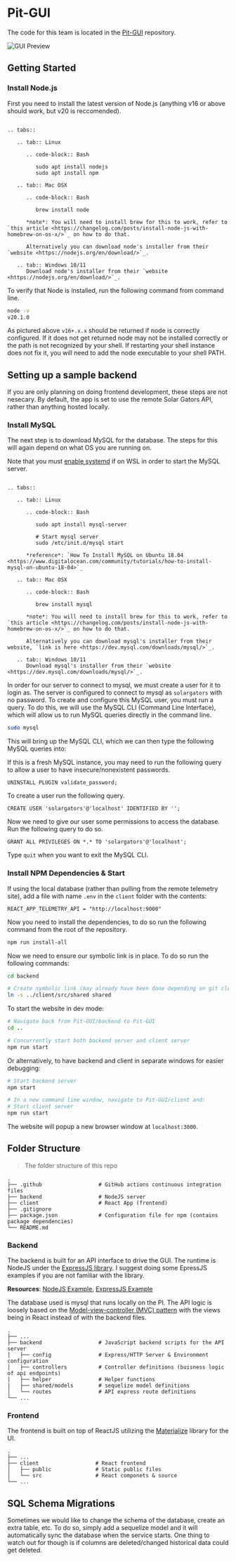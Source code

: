# Pit-GUI

The code for this team is located in the [Pit-GUI](https://github.com/Solar-Gators/Pit-GUI) repository.

![GUI Preview](/_static/telemetry/live-telemetry.png)

## Getting Started

### Install Node.js

First you need to install the latest version of Node.js (anything v16 or above should work, but v20 is reccomended).

```eval_rst

.. tabs::

   .. tab:: Linux

      .. code-block:: Bash

         sudo apt install nodejs
         sudo apt install npm

   .. tab:: Mac OSX

      .. code-block:: Bash

         brew install node

      *note*: You will need to install brew for this to work, refer to `this article <https://changelog.com/posts/install-node-js-with-homebrew-on-os-x/>`_ on how to do that.

      Alternatively you can download node's installer from their `website <https://nodejs.org/en/download/>`_.

   .. tab:: Windows 10/11
      Download node's installer from their `website <https://nodejs.org/en/download/>`_.

```

To verify that Node is installed, run the following command from command line.

```Bash
node -v
v20.1.0
```
As pictured above `v16+.x.x` should be returned if node is correctly configured. If it does not get returned node may not be installed correctly or the path is not recognized by your shell. If restarting your shell instance does not fix it, you will need to add the node executable to your shell PATH.

## Setting up a sample backend

If you are only planning on doing frontend development, these steps are not nesecary. By default, the app is set to use the remote Solar Gators API, rather than anything hosted locally.

### Install MySQL

The next step is to download MySQL for the database. The steps for this will again depend on what OS you are running on.

Note that you must [enable systemd](https://stackoverflow.com/a/74843759) if on WSL in order to start the MySQL server.

```eval_rst

.. tabs::

   .. tab:: Linux

      .. code-block:: Bash

         sudo apt install mysql-server

         # Start mysql server
         sudo /etc/init.d/mysql start

      *reference*: `How To Install MySQL on Ubuntu 18.04 <https://www.digitalocean.com/community/tutorials/how-to-install-mysql-on-ubuntu-18-04>`_

   .. tab:: Mac OSX

      .. code-block:: Bash

         brew install mysql

      *note*: You will need to install brew for this to work, refer to `this article <https://changelog.com/posts/install-node-js-with-homebrew-on-os-x/>`_ on how to do that.

      Alternatively you can download mysql's installer from their website, `link is here <https://dev.mysql.com/downloads/mysql/>`_.

   .. tab:: Windows 10/11
      Download mysql's installer from their `website <https://dev.mysql.com/downloads/mysql/>`_.
```

In order for our server to connect to mysql, we must create a user for it to login as. The server is configured to connect to mysql as `solargators` with no password. To create and configure this MySQL user, you must run a query. To do this, we will use the MySQL CLI (Command Line Interface), which will allow us to run MySQL queries directly in the command line.

```Bash
sudo mysql
```

This will bring up the MySQL CLI, which we can then type the following MySQL queries into:

If this is a fresh MySQL instance, you may need to run the following query to allow a user to have insecure/nonexistent passwords.
```MySQL
UNINSTALL PLUGIN validate_password;
```

To create a user run the following query.

```MySQL
CREATE USER 'solargators'@'localhost' IDENTIFIED BY '';
```

Now we need to give our user some permissions to access the database. Run the following query to do so.

```MySQL
GRANT ALL PRIVILEGES ON *.* TO 'solargators'@'localhost';
```

Type `quit` when you want to exit the MySQL CLI.

### Install NPM Dependencies & Start

If using the local database (rather than pulling from the remote telemetry site), add a file with name `.env` in the `client` folder with the contents:
```env
REACT_APP_TELEMETRY_API = "http://localhost:9000"
```

Now you need to install the dependencies, to do so run the following command from the root of the repository.

```Bash
npm run install-all
```

Now we need to ensure our symbolic link is in place. To do so run the following commands:

```Bash
cd backend

# Create symbolic link (may already have been done depending on git clone method)
ln -s ../client/src/shared shared
```

To start the website in dev mode:

```Bash
# Navigate back from Pit-GUI/backend to Pit-GUI
cd ..

# Concurrently start both backend server and client server
npm run start
```

Or alternatively, to have backend and client in separate windows for easier debugging:
```Bash
# Start backend server
npm start

# In a new command line window, navigate to Pit-GUI/client and:
# Start client server
npm run start
```

The website will popup a new browser window at `localhost:3000`.

## Folder Structure

> The folder structure of this repo

    .
    ├── .github                  # GitHub actions continuous integration files
    ├── backend                  # NodeJS server
    ├── client                   # React App (frontend)
    ├── .gitignore
    ├── package.json             # Configuration file for npm (contains package dependencies)
    └── README.md

### Backend
The backend is built for an API interface to drive the GUI. The runtime is NodeJS under the [ExpressJS library](https://expressjs.com/). I suggest doing some EpressJS examples if you are not familiar with the library.

**Resources**: [NodeJS Example](https://medium.com/@adnanrahic/hello-world-app-with-node-js-and-express-c1eb7cfa8a30), [ExpressJS Example](https://medium.com/@onejohi/building-a-simple-rest-api-with-nodejs-and-express-da6273ed7ca9)

The database used is mysql that runs locally on the PI. The API logic is loosely based on the [Model-view-controller (MVC) pattern](https://en.wikipedia.org/wiki/Model%E2%80%93view%E2%80%93controller) with the views being in React instead of with the backend files.

    .
    ├── ...
    ├── backend                  # JavaScript backend scripts for the API server
    │   ├── config               # Express/HTTP Server & Environment configuration
    │   ├── controllers          # Controller definitions (buisness logic of api endpoints)
    |   ├── helper               # Helper functions
    |   ├── shared/models        # sequelize model definitions
    │   └── routes               # API express route definitions
    └── ...

### Frontend
The frontend is built on top of ReactJS utilizing the [Materialize](https://materializecss.com/) library for the UI.

    .
    ├── ...
    ├── client                  # React frontend
    │   ├── public              # Static public files
    │   └── src                 # React componets & source
    └── ...


## SQL Schema Migrations

Sometimes we would like to change the schema of the database, create an extra table, etc. To do so, simply add a sequelize model and it will automatically sync the database when the service starts. One thing to watch out for though is if columns are deleted/changed historical data could get deleted.
